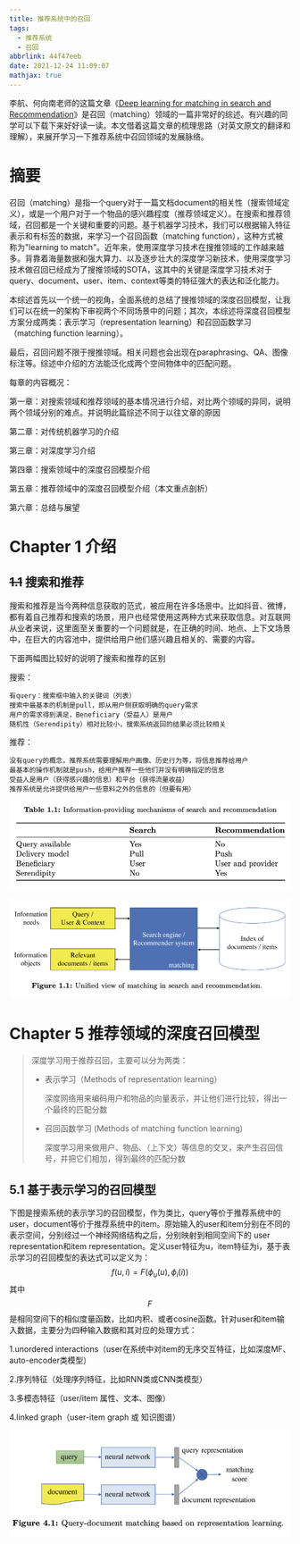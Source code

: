 ```yaml
---
title: 推荐系统中的召回
tags:
  - 推荐系统
  - 召回
abbrlink: 44f47eeb
date: 2021-12-24 11:09:07
mathjax: true
---
```


李航、何向南老师的这篇文章《[Deep learning for matching in search and Recommendation](https://gsai.ruc.edu.cn/uploads/20210701/74fa9572b1a1b5131271df0021435052.pdf)》是召回（matching）领域的一篇非常好的综述。有兴趣的同学可以下载下来好好读一读。本文借着这篇文章的梳理思路（对英文原文的翻译和理解），来展开学习一下推荐系统中召回领域的发展脉络。

<!-- more -->

# 摘要

召回（matching）是指一个query对于一篇文档document的相关性（搜索领域定义），或是一个用户对于一个物品的感兴趣程度（推荐领域定义）。在搜索和推荐领域，召回都是一个关键和重要的问题。基于机器学习技术，我们可以根据输入特征表示和有标签的数据，来学习一个召回函数（matching function），这种方式被称为"learning to match"。近年来，使用深度学习技术在搜推领域的工作越来越多。背靠着海量数据和强大算力、以及逐步壮大的深度学习新技术，使用深度学习技术做召回已经成为了搜推领域的SOTA，这其中的关键是深度学习技术对于query、document、user、item、context等类的特征强大的表达和泛化能力。

本综述首先以一个统一的视角，全面系统的总结了搜推领域的深度召回模型，让我们可以在统一的架构下审视两个不同场景中的问题；其次，本综述将深度召回模型方案分成两类：表示学习（representation learning）和召回函数学习（matching function learning）。

最后，召回问题不限于搜推领域。相关问题也会出现在paraphrasing、QA、图像标注等。综述中介绍的方法能泛化成两个空间物体中的匹配问题。

每章的内容概况：

第一章：对搜索领域和推荐领域的基本情况进行介绍，对比两个领域的异同，说明两个领域分别的难点。并说明此篇综述不同于以往文章的原因

第二章：对传统机器学习的介绍

第三章：对深度学习介绍

第四章：搜索领域中的深度召回模型介绍

第五章：推荐领域中的深度召回模型介绍（本文重点剖析）

第六章：总结与展望

# Chapter 1 介绍

## ~~1.1~~ 搜索和推荐

搜索和推荐是当今两种信息获取的范式，被应用在许多场景中。比如抖音、微博，都有着自己推荐和搜索的场景，用户也经常使用这两种方式来获取信息。对互联网从业者来说，这里面至关重要的一个问题就是，在正确的时间、地点、上下文场景中，在巨大的内容池中，提供给用户他们感兴趣且相关的、需要的内容。

下面两幅图比较好的说明了搜索和推荐的区别

搜索：

```
有query：搜索框中输入的关键词（列表）
搜索中最基本的机制是pull，即从用户侧获取明确的query需求
用户的需求得到满足，Beneficiary（受益人）是用户
随机性（Serendipity）相对比较小，搜索系统返回的结果必须比较相关
```

推荐：

```
没有query的概念，推荐系统需要理解用户画像、历史行为等，将信息推荐给用户
最基本的操作机制就是push，给用户推荐一些他们并没有明确指定的信息
受益人是用户（获得感兴趣的信息）和平台（获得流量收益）
推荐系统是允许提供给用户一些意料之外的信息的（但要有用）
```

![](推荐系统中的召回/搜索推荐区别表.png)

![](推荐系统中的召回/搜索推荐统一视角.png)



# Chapter 5 推荐领域的深度召回模型

> 深度学习用于推荐召回，主要可以分为两类：
>
> - 表示学习（Methods of representation learning）
>
>   深度网络用来编码用户和物品的向量表示，并让他们进行比较，得出一个最终的匹配分数
>
> - 召回函数学习 (Methods of matching function learning)
>
>   深度学习用来做用户、物品、（上下文）等信息的交叉，来产生召回信号，并把它们相加，得到最终的匹配分数

## 5.1 基于表示学习的召回模型

下图是搜索系统的表示学习的召回模型，作为类比，query等价于推荐系统中的user，document等价于推荐系统中的item。原始输入的user和item分别在不同的表示空间，分别经过一个神经网络结构之后，分别映射到相同空间下的 user representation和item representation。定义user特征为u，item特征为i，基于表示学习的召回模型的表达式可以定义为：
$$
f(u,i)=F(\phi_u(u),\phi_i(i))
$$
其中 $$F$$是相同空间下的相似度量函数，比如内积、或者cosine函数。针对user和item输入数据，主要分为四种输入数据和其对应的处理方式：

1.unordered interactions（user在系统中对item的无序交互特征，比如深度MF、auto-encoder类模型）

2.序列特征（处理序列特征，比如RNN类或CNN类模型）

3.多模态特征（user/item 属性、文本、图像）

4.linked graph（user-item graph 或 知识图谱）



![](推荐系统中的召回/基于表示学习的召回模型.png)



